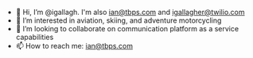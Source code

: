 - 👋 Hi, I’m @igallagh. I'm also ian@tbps.com and igallagher@twilio.com
- 👀 I’m interested in aviation, skiing, and adventure motorcycling
- 💞️ I’m looking to collaborate on communication platform as a service capabilities
- 📫 How to reach me: ian@tbps.com

<!---
igallagh/igallagh is a ✨ special ✨ repository because its `README.md` (this file) appears on your GitHub profile.
You can click the Preview link to take a look at your changes.
--->
